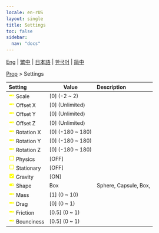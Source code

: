 ```yaml
---
locale: en-rUS
layout: single
title: Settings
toc: false
sidebar:
  nav: "docs"
---
```

[Eng](/dancexr/menu/2025.4/prop/settings) | [繁中](/tw/dancexr/menu/2025.4/prop/settings) | [日本語](/jp/dancexr/menu/2025.4/prop/settings) | [한국어](/kr/dancexr/menu/2025.4/prop/settings) | [简中](/zh/dancexr/menu/2025.4/prop/settings)

[Prop](../menu#Prop) > Settings



| Setting | Value | Description |
| :--- | --- | :--- |
|<nobr>![slider icon](/images/icon/ic_slider.png) Scale</nobr>| [0] (-2 ~ 2) | 
|<nobr>![slider icon](/images/icon/ic_slider.png) Offset X</nobr>| [0] (Unlimited) | 
|<nobr>![slider icon](/images/icon/ic_slider.png) Offset Y</nobr>| [0] (Unlimited) | 
|<nobr>![slider icon](/images/icon/ic_slider.png) Offset Z</nobr>| [0] (Unlimited) | 
|<nobr>![slider icon](/images/icon/ic_slider.png) Rotation X</nobr>| [0] (-180 ~ 180) | 
|<nobr>![slider icon](/images/icon/ic_slider.png) Rotation Y</nobr>| [0] (-180 ~ 180) | 
|<nobr>![slider icon](/images/icon/ic_slider.png) Rotation Z</nobr>| [0] (-180 ~ 180) | 
|<nobr>![check_off icon](/images/icon/ic_check_off.png) Physics</nobr>| [OFF] | 
|<nobr>![check_off icon](/images/icon/ic_check_off.png) Stationary</nobr>| [OFF] | 
|<nobr>![check_on icon](/images/icon/ic_check_on.png) Gravity</nobr>| [ON] | 
|<nobr>![toggle_on icon](/images/icon/ic_toggle_on.png) Shape</nobr>| Box | Sphere, Capsule, Box, 
|<nobr>![slider icon](/images/icon/ic_slider.png) Mass</nobr>| [1] (0 ~ 10) | 
|<nobr>![slider icon](/images/icon/ic_slider.png) Drag</nobr>| [0] (0 ~ 1) | 
|<nobr>![slider icon](/images/icon/ic_slider.png) Friction</nobr>| [0.5] (0 ~ 1) | 
|<nobr>![slider icon](/images/icon/ic_slider.png) Bounciness</nobr>| [0.5] (0 ~ 1) | 
